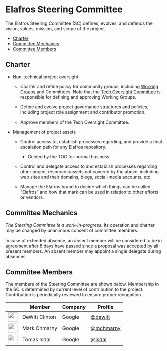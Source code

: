 # Elafros Steering Committee

The Elafros Steering Committee (SC) defines, evolves, and defends the vision,
values, mission, and scope of the project.

*   [Charter](#charter)
*   [Committee Mechanics](#committee-mechanics)
*   [Committee Members](#committee-members)

## Charter

* Non-technical project oversight

  * Charter and refine policy for community groups, including [Working
    Groups](WORKING-GROUPS.md) and Committees. Note that the [Tech Oversight
    Committee](TECH-OVERSIGHT-COMMITTEE.md) is responsible for defining and
    approving Working Groups.

  * Define and evolve project governance structures and policies, including
    project role assignment and contributor promotion.

  * Approve members of the Tech Oversight Committee.

* Management of project assets

  * Control access to, establish processes regarding, and provide a final
    escalation path for any Elafros repository.

    * Guided by the TOC for normal business.

  * Control and delegate access to and establish processes regarding other
    project resources/assets not covered by the above, including web sites and
    their domains, blogs, social-media accounts, etc.

  * Manage the Elafros brand to decide which things can be called “Elafros” and
    how that mark can be used in relation to other efforts or vendors.

## Committee Mechanics

*The Steering Committee is a work-in-progress.* Its operation and charter may
be changed by unanimous consent of committee members.

In case of extended absence, an absent member will be considered to be in
agreement after 8 days have passed since a proposal was accepted by all present
members. An absent member may appoint a single delegate during absences.

<!-- TODO ## Committee Meeting -->

## Committee Members

The members of the Steering Committee are shown below. Membership in the SC is
determined by current level of contribution to the project. Contribution is
periodically reviewed to ensure proper recognition.

&nbsp; | Member | Company | Profile
------ | ----- | ------- | -------
<img width="30px" src="https://github.com/dewitt.png"> | DeWitt Clinton | Google | [@dewitt](https://github.com/dewitt)
<img width="30px" src="https://github.com/mchmarny.png">| Mark Chmarny | Google | [@mchmarny](https://github.com/mchmarny)
<img width="30px" src="https://github.com/isdal.png">| Tomas Isdal | Google | [@isdal](https://github.com/isdal)
